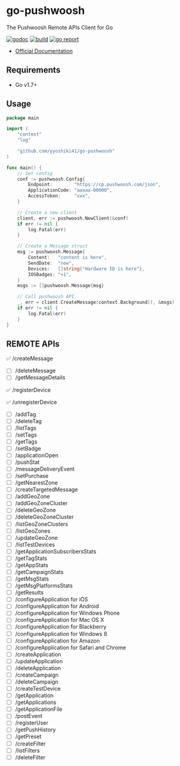# go-pushwoosh

The Pushwoosh Remote APIs Client for Go

[![godoc](https://godoc.org/github.com/yyoshiki41/go-pushwoosh?status.svg)](https://godoc.org/github.com/yyoshiki41/go-pushwoosh)
[![build](https://travis-ci.org/yyoshiki41/go-pushwoosh.svg?branch=master)](https://travis-ci.org/yyoshiki41/go-pushwoosh)
[![go report](https://goreportcard.com/badge/github.com/yyoshiki41/go-pushwoosh)](https://goreportcard.com/report/github.com/yyoshiki41/go-pushwoosh)

- [Official Documentation](http://docs.pushwoosh.com/docs/createmessage)

## Requirements

- Go v1.7+

## Usage

```go
package main

import (
	"context"
	"log"

	"github.com/yyoshiki41/go-pushwoosh"
)

func main() {
	// Set config
	conf := pushwoosh.Config{
		Endpoint:        "https://cp.pushwoosh.com/json",
		ApplicationCode: "aaaaa-00000",
		AccessToken:     "xxx",
	}

	// Create a new client
	client, err := pushwoosh.NewClient(&conf)
	if err != nil {
		log.Fatal(err)
	}

	// Create a Message struct
	msg := pushwoosh.Message{
		Content:   "content is here",
		SendDate:  "now",
		Devices:   []string{"Hardware ID is here"},
		IOSBadges: "+1",
	}
	msgs := []pushwoosh.Message{msg}

	// Call pushwoosh API
	_, err = client.CreateMessage(context.Background(), &msgs)
	if err != nil {
		log.Fatal(err)
	}
}
```

## REMOTE APIs

✅ /createMessage
- [ ] /deleteMessage
- [ ] /getMessageDetails

✅ /registerDevice

✅  /unregisterDevice

- [ ] /addTag
- [ ] /deleteTag
- [ ] /listTags
- [ ] /setTags
- [ ] /getTags
- [ ] /setBadge
- [ ] /applicationOpen
- [ ] /pushStat
- [ ] /messageDeliveryEvent
- [ ] /setPurchase
- [ ] /getNearestZone
- [ ] /createTargetedMessage
- [ ] /addGeoZone
- [ ] /addGeoZoneCluster
- [ ] /deleteGeoZone
- [ ] /deleteGeoZoneCluster
- [ ] /listGeoZoneClusters
- [ ] /listGeoZones
- [ ] /updateGeoZone
- [ ] /listTestDevices
- [ ] /getApplicationSubscribersStats
- [ ] /getTagStats
- [ ] /getAppStats
- [ ] /getCampaignStats
- [ ] /getMsgStats
- [ ] /getMsgPlatformsStats
- [ ] /getResults
- [ ] /configureApplication for iOS
- [ ] /configureApplication for Android
- [ ] /configureApplication for Windows Phone
- [ ] /configureApplication for Mac OS X
- [ ] /configureApplication for Blackberry
- [ ] /configureApplication for Windows 8
- [ ] /configureApplication for Amazon
- [ ] /configureApplication for Safari and Chrome
- [ ] /createApplication
- [ ] /updateApplication
- [ ] /deleteApplication
- [ ] /createCampaign
- [ ] /deleteCampaign
- [ ] /createTestDevice
- [ ] /getApplication
- [ ] /getApplications
- [ ] /getApplicationFile
- [ ] /postEvent
- [ ] /registerUser
- [ ] /getPushHistory
- [ ] /getPreset
- [ ] /createFilter
- [ ] /listFilters
- [ ] /deleteFilter
